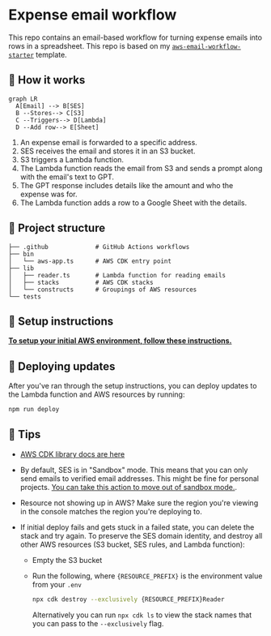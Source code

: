 # Expense email workflow

This repo contains an email-based workflow for turning expense emails into rows in a spreadsheet. This repo is based on my [`aws-email-workflow-starter`](https://github.com/sawyerh/aws-email-workflow-starter) template.

## 🧐 How it works

```mermaid
graph LR
  A[Email] --> B[SES]
  B --Stores--> C[S3]
  C --Triggers--> D[Lambda]
  D --Add row--> E[Sheet]
```

1. An expense email is forwarded to a specific address.
1. SES receives the email and stores it in an S3 bucket.
1. S3 triggers a Lambda function.
1. The Lambda function reads the email from S3 and sends a prompt along with the email's text to GPT.
1. The GPT response includes details like the amount and who the expense was for.
1. The Lambda function adds a row to a Google Sheet with the details.

## 📂 Project structure

```
├── .github             # GitHub Actions workflows
├── bin
│   └── aws-app.ts      # AWS CDK entry point
├── lib
│   ├── reader.ts       # Lambda function for reading emails
│   ├── stacks          # AWS CDK stacks
│   └── constructs      # Groupings of AWS resources
└── tests
```

## 🧰 Setup instructions

**[To setup your initial AWS environment, follow these instructions.](./docs/create-environment.md)**

## 🚀 Deploying updates

After you've ran through the setup instructions, you can deploy updates to the Lambda function and AWS resources by running:

```sh
npm run deploy
```

## 💅 Tips

- [AWS CDK library docs are here](https://docs.aws.amazon.com/cdk/api/v2/)
- By default, SES is in "Sandbox" mode. This means that you can only send emails to verified email addresses. This might be fine for personal projects. [You can take this action to move out of sandbox mode.](https://docs.aws.amazon.com/ses/latest/dg/request-production-access.html).
- Resource not showing up in AWS? Make sure the region you're viewing in the console matches the region you're deploying to.
- If initial deploy fails and gets stuck in a failed state, you can delete the stack and try again. To preserve the SES domain identity, and destroy all other AWS resources (S3 bucket, SES rules, and Lambda function):

  - Empty the S3 bucket
  - Run the following, where `{RESOURCE_PREFIX}` is the environment value from your `.env`

    ```sh
    npx cdk destroy --exclusively {RESOURCE_PREFIX}Reader
    ```

    Alternatively you can run `npx cdk ls` to view the stack names that you can pass to the `--exclusively` flag.

